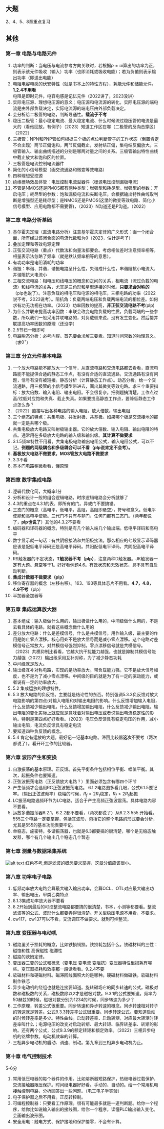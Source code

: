## 大题
2、4、5、8章重点复习
## 其他
### 第一章 电路与电路元件
1. 功率的判断：当电压与电流参考方向关联时，若根据$p=ui$算出的功率为正，则表示该元件吸收（输入）功率（也即消耗或吸收电能）；若为负值则表示输出功率（即送出电能）
2. 电阻电容电感的伏安特性（就是书本上的特性方程），耗能元件和储能元件。**1.2.4不用看**电阻是即时元件，电容电感是记忆元件（2022讲了，2023没讲）
3. 实际电压源、理想电压源的意义；电压源和电流源的转化，实际电压源的端电流是由外部负载决定，实际电流源的端电压由外部负载决定。
4. 会分析给二极管的电路，判断导通性。**载流子不考**
5. 稳压二极管：最小稳定电流、最大稳定电流、什么时候流过稳压管的电流是最大的（看他回放，有例子）（2023）知道工作区在哪（二极管的反向击穿区）（2022）
6. 三极管：NPN和PNP管如何根据三个极的点位判断管子的工作状态（倒置肯定不会出现）两节正偏饱和，两节反偏截止，发射结正偏，集电结反偏放大。三极管输入、输出曲线描述的分别是哪两对量之间的关系。三极管输出特性曲线中截止放大和饱和区的位置。
7. 三极管是电流控制电流器件
8. 简化的小信号模型（画交流通路和微变等效电路）
9. 四种理想受控源
10. 绝缘栅场效晶体管：电压控制电流型器件（栅源电压控制漏极电流）
11. 不管是NMOS还是PMOS都有两种类型：增强型和耗尽型。增强型的参数：开启电压；耗尽型的参数：饱和漏极电流和夹断电压。会根据输出特性曲线取判断是增强型还是耗尽型；是NMOS还是PMOS(这里的微变等效电路、简化小信号模型、应用电路都不需要管)，（2023）N沟道还是P沟道。（2022）
### 第二章 电路分析基础
1. 基尔霍夫定理（直流电路分析）注意基尔霍夫定律的广义形式：画一个闭合面，所有经过该闭合面的电流代数和为0（2023，估计是考了）
2. 叠加定理和等效电源定理
3. 正弦交流电路（重点）代数法和向量法都要会。考虑相位差时注意频率相等，相量表示法忽略了频率（就是默认频率相等的意思）。
4. 有功功率是电阻消耗的功率
5. 谐振：串谐、并谐，谐振电路呈什么性，失谐成什么性，串谐阻抗小电流大，并谐阻抗大电流小
6. 三相交流电路：相电压和线电压的概念和之间的关系，相电流（流过负载的电流）和线电流的关系，尤其是三角形和星型连接的时候。**只要求会对称的**（plp也说了）。注意负载的相电压和电源的相电压。三相电路的功率（2022说不考，2023说考）。阻抗角：负载两端电压和负载两端电流的相位差。如何求有功无功视在功率。（2023）功率因数的提高，**非正弦交流电路不考**(plp)
7. 为什么并联来提高功率因数：串联会改变电路负载的性质，负载两端的一些参数，所以我们一般采用并联电路的，对负载侧来说，没有发生变化。然后接并联提高功率因数的原理（还没学）
8. 2.5节扫一眼即可
9. 电路瞬态分析：必考内容。首先要会求解三要素。知道时间常数的物理意义。（求$0^+$）
### 第三章 分立元件基本电路
1. 一个放大电路能不能放大一个信号，从直流电路和交流电路都去看看，直流电路能不能提供合适的静态工作点，有没有合适的直流通路，交流通路有没有问题，信号有没有被短接。静态分析（计算静态工作点）。动态分析。给一个交流通路，用三极管的小信号模型带进去，画出其微变等效电路。求三个重要指标：放大倍数、输入电阻、输出电阻。不会很复杂。把例题搞清楚。工作点过高/过低对应饱和失真、截止失真。如果要提高静态工作点，要降低静态工作点怎么办？
2. （2022）直接写出各种电路的输入电阻，放大倍数，输出电阻
3. 三个组态的特点：共集电极、共发射极、共基极。如果哪个极是交流接地的那就一定是共哪个极。
4. 共集电极放大电路又叫射极输出器。它的放大倍数、输入电阻、输出电阻的特点。通常用在多级放大电路的输入级和输出级。**其计算不做要求**
5. 3.1.5频率特性不用看。共集电极电路输出电阻公式，输入电阻公式，可以不记。**例题的两级耦合和多级耦合可以不看（plp说肯定不会考）。**
6. **基极放大电路不做要求，MOS管放大电路不做要求**
7. 3.3不看
8. 基本门电路稍微看看，懂原理
### 第四章 数字集成电路
1. 逻辑代数化简，大概率1分
2. 分析和设计一般的组合逻辑电路，时序逻辑电路会分析就够了
3. 4.3的重点在4.3.1的表，即所有的门。异或门不要搞错。
4. 三态门的概念（高电平，低电平，高阻，高阻即悬空），符号和意义。低电平使能和高电平使能。三代门不只有与非门，任何门都有三态门。（两年都说了，**plp也说了**）其他的4.3.2不要看
5. 编码器和译码器的概念，特别是有几个输入端几个输出端。低电平译码和高电平
6. 数字显示就一句话：有共阴极接法和共阳极接法。那么相应的七段显示译码器应该是配低电平译码还是高电平译码。共阳配低电平译码，共阴配高电平译码。
7. RS触发器的不定状态，**T触发器不考（plp）**，注意两种D触发器。JK触发器一定有大题。悬空等于1。好好看例题4.6。有效状态和无效状态，具不具有自启动判断。
8. **集成计数器不做要求（plp）**
9. 移位寄存器的概念（左移右移）。163、193等具体芯片不用看。**4.7，4.8，4.9不考**（plp）
10. 半加器全加器等   
### 第五章 集成运算放大器
1. 基本组成：输入极做什么用的，输出极做什么用的，中间级做什么用的，不是去看具体的电路，就看这些概念做什么用的
2.  差分放大电路：什么是差模信号，什么是共模信号。用作输入级，最主要的作用是防止零点漂移。核心用处不是放大信号而是减小零点漂移。这个电路对差模信号正常放大，对共模信号强烈抑制。零点漂移信号就是共模信号。（2023）共模抑制比看看，它越大抗干扰能力越强，也就是抑制共模信号能力越强（2022）输出级采用互补对称，为了减少静态功耗
3. 中间级就是放大。
4. 输出级互补对称电路，实现的是功率放大。带负载能力强。它不是放大信号幅度，也不是为了减小零点漂移。中间级的目的就是为了有一定的驱动能力，或者说有一定的功率放大。
5. 5.2 集成运放的理想特性。
6. 5.3 放大电路的负反馈。主要就是结论性的东西。特别强调5.3.3负反馈对放大电路影响的第四点:对输入电阻和对输出电阻的影响。什么反馈增加输入电阻，什么反馈减少输出电阻。什么反馈增加输出电阻，什么反馈减少输出电阻。输出电阻的变化实际上就应就是意味着对输出电压或者说输出电流稳定性的影响。特别是第四点好好看看。（2023）电压负反馈具有稳定电压的作用，减小输出电阻，电流负反馈具有稳定电流
7. 要知道四种负反馈的概念。
8. 5.4 肯定有运放的大题。最好记一记基本电路。滞回比较器**这次**不要考（两次都说了）。看开环工作的比较器。
### 第六章 波形产生和变换
1. 自激振荡的基本原理。正反馈。首先平衡条件包括相位平衡、幅值平衡。其次，起振条件也要知道。
2. 正弦波振荡电路（正反馈放大电路？）里面必须包含有哪四个环节
3. 产生低频才会选用RC正弦波振荡电路。 6.1.2电路图多看几眼，公式6.1.5要记牢。（输出正弦波频率）稳幅的时候，$R_f=2R_1$稳定，$R_f>2R_1$起振
4. LC振荡电路选频环节为LC电路，适合于产生高频正弦波震荡。具体电路内容不要看。
5. 运放多谐振荡器6.2.1，6.2.2都不要看，（两次都说了）从6.2.3 555 开始看。555三个电路一定要掌握，包括其波形，包括它的整个电路的形式要会分析，尤其是555的基本功能表要牢记。
6. 单稳态，施密特，多谐振荡器，也就是6.3都要搞的很清楚，哪个是无稳态触发器，哪个有几个输出几个稳态几个暂态
### 第七章 测量与数据采集系统
![alt text](image.png)
红色不考,但是滤波的概念要求掌握，这章分值应该很小。
### 第八章 功率电子电路
1. 低频功率放大电路会算最大输入输出功率，会算OCL、OTL对应最大输出功率、输出电压，甲类乙类特点
2. 8.1.3集成功率放大器不要看
3. 8.2开始到最后的可控整流电路都要搞的很清楚，书本，小测等都要看。整流滤波等的公式、波形什么都要弄得很清楚。开关型稳压电源不用看，不要求。
4. cw117，cw137可以不看。交流调压不做要求。就到可控整流。
### 第九章 变压器与电动机
1. 磁路里关于损耗的概念，比如铁损铜损。铁损耗包括什么。铁磁材料的三性：磁饱和性 高保磁性 磁滞性
2. 磁路的欧姆定律。
3. 变压器三变的公式和概念（变电压 变电流 变阻抗）变压器特性里损耗有哪些。变压器损耗和效率那一段话看看。9.2.4不要
4. 软磁材料和硬磁材料。磁滞回线面积大的是哪种。硬磁材料做磁铁。软磁材料制作铁芯
5. 异步电动机的绕组也就是连接要知道。旋转磁场它的同步转速的公式。磁极对数和磁极数的关系，磁极数除以2才是磁极对数。9.3.1的公式要知道。频率为50赫兹的时候，磁极对数分别为1234的时候，同步转速为多少？
6. 工作原理，转差公式很重要。同步转速和异步转速的概念。同步转速相对转子的转速就是转差。公式9.3.3转差率公式很重要。同步转速公式。要知道启动的时候转差率是多少。特性曲线。启动转差率、启动转矩，对应最大转矩时转差率叫什么；电源电压的改变对启动转矩、最大转矩、临界转差率、转矩的影响。还有两个公式，公式9.3.9的额定转矩和额定效率。（2022）三相异步电机的铭牌参数。电动机效率的计算。
7. 三相异步电动机的启动、调速、制动。第九章到三相异步电动机为止。
### 第十章 电气控制技术
5-6分
1. 常用低压电器的每个器件的作用。比如熔断器短路保护，热继电器过载保护，交流接触器限压保护。时间继电器好好看。手动的、自动的。给一个常用机电接触控制电路，分析回答出一些问题。（电工电子学实验）
2. 电子保护器之后不用看。正反转控制。
3. 可编程控制器：只要看工作原理。很有可能最多就是一道判断题。给你一个程序，给你比如说输入输出的接线图，给你一个程序，读懂PLC输出输入变化。会画输出波形图。
4. 安全用电：触电方式、保护接地和保护接零，不会有计算。
